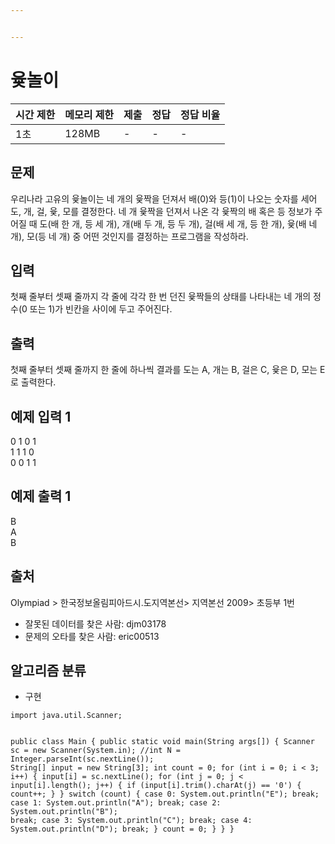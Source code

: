 ```yaml
---


---
```


<h1 id="윷놀이">윷놀이</h1>

<table>
<thead>
<tr>
<th>시간 제한</th>
<th>메모리 제한</th>
<th>제출</th>
<th>정답</th>
<th>정답 비율</th>
</tr>
</thead>
<tbody>
<tr>
<td>1초</td>
<td>128MB</td>
<td>-</td>
<td>-</td>
<td>-</td>
</tr>
</tbody>
</table><h2 id="문제">문제</h2>
<p>우리나라 고유의 윷놀이는 네 개의 윷짝을 던져서 배(0)와 등(1)이 나오는 숫자를 세어 도, 개, 걸, 윷, 모를 결정한다. 네 개 윷짝을 던져서 나온 각 윷짝의 배 혹은 등 정보가 주어질 때 도(배 한 개, 등 세 개), 개(배 두 개, 등 두 개), 걸(배 세 개, 등 한 개), 윷(배 네 개), 모(등 네 개) 중 어떤 것인지를 결정하는 프로그램을 작성하라.</p>
<h2 id="입력">입력</h2>
<p>첫째 줄부터 셋째 줄까지 각 줄에 각각 한 번 던진 윷짝들의 상태를 나타내는 네 개의 정수(0 또는 1)가 빈칸을 사이에 두고 주어진다.</p>
<h2 id="출력">출력</h2>
<p>첫째 줄부터 셋째 줄까지 한 줄에 하나씩 결과를 도는 A, 개는 B, 걸은 C, 윷은 D, 모는 E로 출력한다.</p>
<h2 id="예제-입력-1">예제 입력 1</h2>
<p>0 1 0 1<br>
1 1 1 0<br>
0 0 1 1</p>
<h2 id="예제-출력-1">예제 출력 1</h2>
<p>B<br>
A<br>
B</p>
<h2 id="출처">출처</h2>
<p>Olympiad &gt;  한국정보올림피아드시․도지역본선&gt;  지역본선 2009&gt;  초등부 1번</p>
<ul>
<li>잘못된 데이터를 찾은 사람:  djm03178</li>
<li>문제의 오타를 찾은 사람:  eric00513</li>
</ul>
<h2 id="알고리즘-분류">알고리즘 분류</h2>
<ul>
<li>구현</li>
</ul>
<pre><code>import java.util.Scanner;

public class Main {
   public static void main(String args[]) {
        Scanner sc = new Scanner(System.in);
        //int N = Integer.parseInt(sc.nextLine());
        String[] input = new String[3];
        int count = 0;
        for (int i = 0; i &lt; 3; i++) {
            input[i] = sc.nextLine();
            for (int j = 0; j &lt; input[i].length(); j++) {
                if (input[i].trim().charAt(j) == '0') {
                    count++;
                }
            }
            switch (count) {
                case 0:
                    System.out.println("E");
                    break;
                case 1:
                    System.out.println("A");
                    break;
                case 2:
                    System.out.println("B");
                    break;
                case 3:
                    System.out.println("C");
                    break;
                case 4:
                    System.out.println("D");
                    break;
            }
            count = 0;
        }
    }
}
</code></pre>

